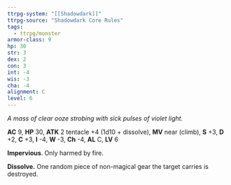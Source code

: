 ```yaml
---
ttrpg-system: "[[Shadowdark]]"
ttrpg-source: "Shadowdark Core Rules"
tags:
  - ttrpg/monster
armor-class: 9
hp: 30
str: 3
dex: 2
con: 3
int: -4
wis: -3
cha: -4
alignment: C
level: 6
---
```


_A mass of clear ooze strobing with sick pulses of violet light._

**AC** 9, **HP** 30, **ATK** 2 tentacle +4 (1d10 + dissolve), **MV** near (climb), **S** +3, **D** +2, **C** +3, **I** -4, **W** -3, **Ch** -4, **AL** C, **LV** 6

**Impervious**. Only harmed by fire. 

**Dissolve.** One random piece of non-magical gear the target carries is destroyed.

